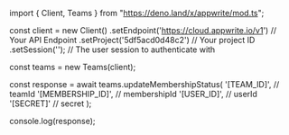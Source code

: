 import { Client, Teams } from "https://deno.land/x/appwrite/mod.ts";

const client = new Client()
    .setEndpoint('https://cloud.appwrite.io/v1') // Your API Endpoint
    .setProject('5df5acd0d48c2') // Your project ID
    .setSession(''); // The user session to authenticate with

const teams = new Teams(client);

const response = await teams.updateMembershipStatus(
    '[TEAM_ID]', // teamId
    '[MEMBERSHIP_ID]', // membershipId
    '[USER_ID]', // userId
    '[SECRET]' // secret
);

console.log(response);
